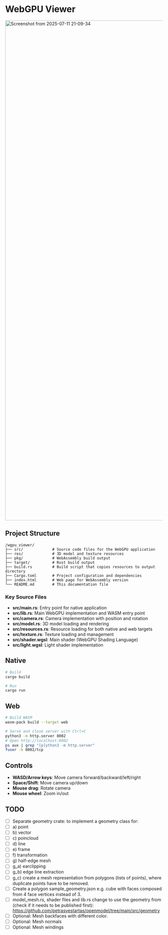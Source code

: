 # WebGPU Viewer

<img width="2560" height="1600" alt="Screenshot from 2025-07-11 21-09-34" src="https://github.com/user-attachments/assets/1c1e0911-6593-4672-9425-35f32167ab0e" />



## Project Structure

```
/wgpu_viewer/
├── src/             # Source code files for the WebGPU application
├── res/             # 3D model and texture resources
├── pkg/             # WebAssembly build output
├── target/          # Rust build output
├── build.rs         # Build script that copies resources to output directory
├── Cargo.toml       # Project configuration and dependencies
├── index.html       # Web page for WebAssembly version
└── README.md        # This documentation file
```

### Key Source Files

- **src/main.rs**: Entry point for native application
- **src/lib.rs**: Main WebGPU implementation and WASM entry point
- **src/camera.rs**: Camera implementation with position and rotation
- **src/model.rs**: 3D model loading and rendering
- **src/resources.rs**: Resource loading for both native and web targets
- **src/texture.rs**: Texture loading and management
- **src/shader.wgsl**: Main shader (WebGPU Shading Language)
- **src/light.wgsl**: Light shader implementation

## Native

```bash
# Build
cargo build

# Run
cargo run
```

## Web

```bash
# Build WASM
wasm-pack build --target web

# Serve and close server with Ctrl+C
python3 -m http.server 8002
# Open http://localhost:8002
ps aux | grep "[p]ython3 -m http.server"
fuser -k 8002/tcp
```

## Controls

- **WASD/Arrow keys**: Move camera forward/backward/left/right
- **Space/Shift**: Move camera up/down
- **Mouse drag**: Rotate camera
- **Mouse wheel**: Zoom in/out

## TODO

- [ ] Separate geometry crate: to implement a geometry class for:
- [ ] a) point
- [ ] b) vector
- [ ] c) poincloud
- [ ] d) line
- [ ] e) frame
- [ ] f) transformation
- [ ] g) half-edge mesh
- [ ] g_a) earclipping
- [ ] g_b) edge line extraction
- [ ] g_c) create a mesh representation from polygons (lists of points), where duplicate points have to be removed.
- [ ] Create a polygon sample_geometry.json e.g. cube with faces composed from 4 face vertices instead of 3.
- [ ] model_mesh.rs, shader files and lib.rs change to use the geometry from (check if it needs to be published first): https://github.com/petrasvestartas/openmodel/tree/main/src/geometry
- [ ] Optional: Mesh backfaces with different color.
- [ ] Optional: Mesh normals
- [ ] Optional: Mesh windings